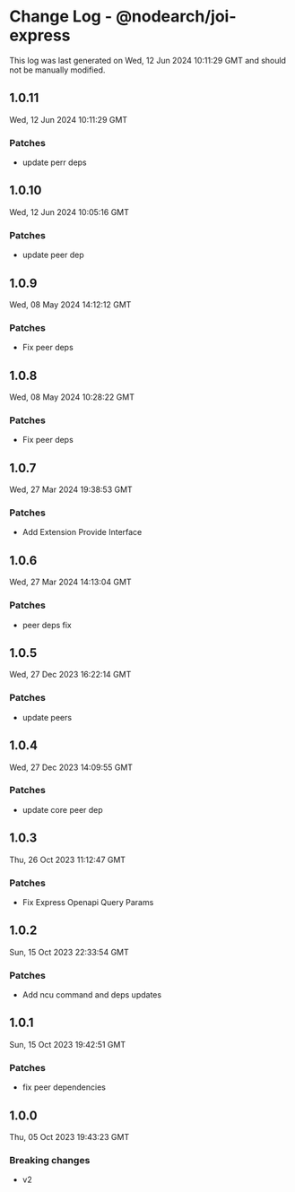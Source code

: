 # Change Log - @nodearch/joi-express

This log was last generated on Wed, 12 Jun 2024 10:11:29 GMT and should not be manually modified.

## 1.0.11
Wed, 12 Jun 2024 10:11:29 GMT

### Patches

- update perr deps

## 1.0.10
Wed, 12 Jun 2024 10:05:16 GMT

### Patches

- update peer dep

## 1.0.9
Wed, 08 May 2024 14:12:12 GMT

### Patches

- Fix peer deps

## 1.0.8
Wed, 08 May 2024 10:28:22 GMT

### Patches

- Fix peer deps

## 1.0.7
Wed, 27 Mar 2024 19:38:53 GMT

### Patches

- Add Extension Provide Interface

## 1.0.6
Wed, 27 Mar 2024 14:13:04 GMT

### Patches

-  peer deps fix

## 1.0.5
Wed, 27 Dec 2023 16:22:14 GMT

### Patches

- update peers

## 1.0.4
Wed, 27 Dec 2023 14:09:55 GMT

### Patches

- update core peer dep

## 1.0.3
Thu, 26 Oct 2023 11:12:47 GMT

### Patches

- Fix Express Openapi Query Params

## 1.0.2
Sun, 15 Oct 2023 22:33:54 GMT

### Patches

- Add ncu command and deps updates

## 1.0.1
Sun, 15 Oct 2023 19:42:51 GMT

### Patches

- fix peer dependencies

## 1.0.0
Thu, 05 Oct 2023 19:43:23 GMT

### Breaking changes

- v2

